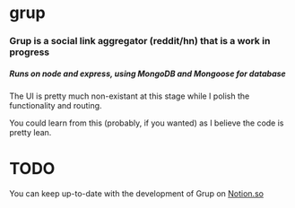 # grup

### Grup is a social link aggregator (reddit/hn) that is a work in progress

##### Runs on node and express, using MongoDB and Mongoose for database

The UI is pretty much non-existant at this stage while I polish the functionality and routing.

You could learn from this (probably, if you wanted) as I believe the code is pretty lean.

# TODO
You can keep up-to-date with the development of Grup on [Notion.so](https://www.notion.so/Grup-db66c03ba4fb496e987048cd3811627d)